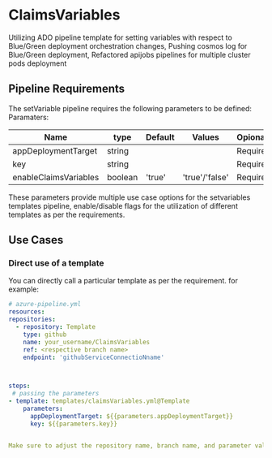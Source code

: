 # ClaimsVariables
Utilizing ADO pipeline template for setting variables with respect to Blue/Green deployment orchestration changes, Pushing cosmos log for Blue/Green deployment, Refactored apijobs  pipelines for multiple cluster pods deployment

## Pipeline Requirements

The setVariable pipeline requires the following parameters to be defined:
Paramaters:


| Name  | type | Default | Values | Opional/Required | Comments |
| ------------- | ------------- | ------------- | ------------- | ------------- | ------------- |
| appDeploymentTarget | string | | | Required | |
| key | string | | | Required | |
| enableClaimsVariables | boolean | 'true' | 'true'/'false' | Required | |


These parameters provide multiple use case options for the setvariables templates pipeline, enable/disable flags for the utilization of different templates as per the requirements.


## Use Cases

### Direct use of a template

You can directly call a particular template as per the requirement. for example: 

  ```yaml
  # azure-pipeline.yml
  resources:
  repositories:
    - repository: Template
      type: github
      name: your_username/ClaimsVariables
      ref: <respective branch name>
      endpoint: 'githubServiceConnectioNname'



  steps:  
   # passing the parameters
  - template: templates/claimsVariables.yml@Template
      parameters:
        appDeploymentTarget: ${{parameters.appDeploymentTarget}}
        key: ${{parameters.key}}


Make sure to adjust the repository name, branch name, and parameter values according to your project's requirements.

  ```
